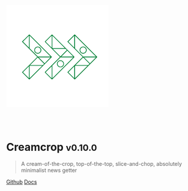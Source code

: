 ![header](./assets/Favicon.png) 

<br><br>

# Creamcrop <small>v0.10.0</small> 

> A cream-of-the-crop, top-of-the-top, slice-and-chop, absolutely minimalist news getter

[Github](https://github.com/creamcropdev/creamcrop) 
[Docs](./guide)
